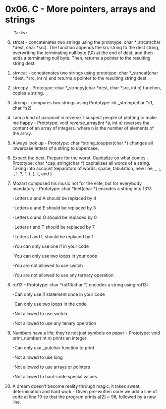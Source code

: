 # 0x06. C - More pointers, arrays and strings

		Tasks:

0. strcat - concatenates two strings using the prototype: char *_strcat(char *dest, char *src). The function appends the src string to the dest string, overwriting the terminating null byte (\0) at the end of dest, and then adds a terminating null byte. Then, returns a pointer to the resulting string dest.
1. strncat - concatenates two strings using prototype: char *_strncat(char *dest, *src, int n) and returns a pointer to the resulting string dest.
2. strncpy - Prototype: char *_strncpy(char *dest, char *src, int n) function, copies a string.
3. strcmp - compares two strings using Prototype: int _strcmp(char *s1, char *s2)
4. I am a kind of paranoid in reverse. I suspect people of plotting to make me happy - Prototype: void reverse_array(int *a, int n) reverses the content of an array of integers. where n is the number of elements of the array.
5. Always look up - Prototype: char *string_toupper(char *) changes all lowercase letters of a string to uppercase.
6. Expect the best. Prepare for the worst. Capitalize on what comes - Prototype: char *cap_string(char *) capitalizes all words of a string. Taking into account Separators of words: space, tabulation, new line, ,, ;, ., !, ?, ", (, ), {, and }
7. Mozart composed his music not for the elite, but for everybody
mandatory - Prototype: char *leet(char *) encodes a string into 1317:

	-Letters a and A should be replaced by 4

	-Letters e and E should be replaced by 3

	-Letters o and O should be replaced by 0

	-Letters t and T should be replaced by 7

	-Letters l and L should be replaced by 1

	-You can only use one if in your code

	-You can only use two loops in your code

	-You are not allowed to use switch

	-You are not allowed to use any ternary operation

8. rot13 - Prototype: char *rot13(char *) encodes a string using rot13:

	-Can only use if statement once in your code
	
	-Can only use two loops in the code

	-Not allowed to use switch

	-Not allowed to use any tenary operation

9. Numbers have a life; they're not just symbols on paper - Prototype: void print_number(int n) prints an integer:

	-Can only use _putchar function to print

	-Not allowed to use long

	-Not allowed to use arrays or pointers

	-Not allowed to hard-code special values
10. A dream doesn't become reality through magic; it takes sweat, determination and hard work - Given pre-written code we add a line of code at line 19 so that the program prints a[2] = 98, followed by a new line.
